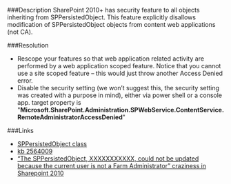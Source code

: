 ﻿<properties 
	pageTitle="RESP510243: SPPersistedObject is updated" 
    pageName="resp510243"
    parentPageId="csharp"
/>

###Description
SharePoint 2010+ has security feature to all objects inheriting from SPPersistedObject. This feature explicitly disallows modification of SPPersistedObject objects from content web applications (not CA).

###Resolution

- Rescope your features so that web application related activity are performed by a web application scoped feature. Notice that you cannot use a site scoped feature – this would just throw another Access Denied error.
- Disable the security setting (we won’t suggest this, the security setting was created with a purpose in mind), either via power shell or a console app. target property is "**Microsoft.SharePoint.Administration.SPWebService.ContentService.RemoteAdministratorAccessDenied**"

###Links
- [SPPersistedObject class](https://msdn.microsoft.com/en-us/library/microsoft.sharepoint.administration.sppersistedobject.aspx)
- [kb 2564009](https://support.microsoft.com/en-gb/kb/2564009/en-us)
- [“The SPPersistedObject, XXXXXXXXXXX, could not be updated because the current user is not a Farm Administrator” craziness in Sharepoint 2010](http://unclepaul84.blogspot.ru/2010/06/sppersistedobject-xxxxxxxxxxx-could-not.html)